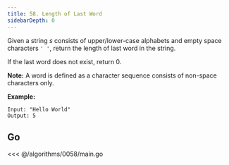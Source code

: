 ```yaml
---
title: 58. Length of Last Word
sidebarDepth: 0
---
```


Given a string *s* consists of upper/lower-case alphabets and empty space characters `' '`, return the length of last word in the string.

If the last word does not exist, return 0.

**Note:** A word is defined as a character sequence consists of non-space characters only.

**Example:**

```
Input: "Hello World"
Output: 5
```

## Go

<<< @/algorithms/0058/main.go

